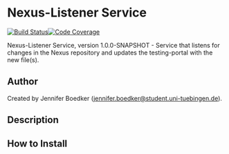 # Nexus-Listener Service

[![Build Status](https://travis-ci.com/qbicsoftware/nexus-listener-service.svg?branch=development)](https://travis-ci.com/qbicsoftware/nexus-listener-service)[![Code Coverage]( https://codecov.io/gh/qbicsoftware/nexus-listener-service/branch/development/graph/badge.svg)](https://codecov.io/gh/qbicsoftware/nexus-listener-service)

Nexus-Listener Service, version 1.0.0-SNAPSHOT - Service that listens for changes in the Nexus repository and updates the testing-portal with the new file(s).

## Author
Created by Jennifer Boedker (jennifer.boedker@student.uni-tuebingen.de).

## Description

## How to Install
